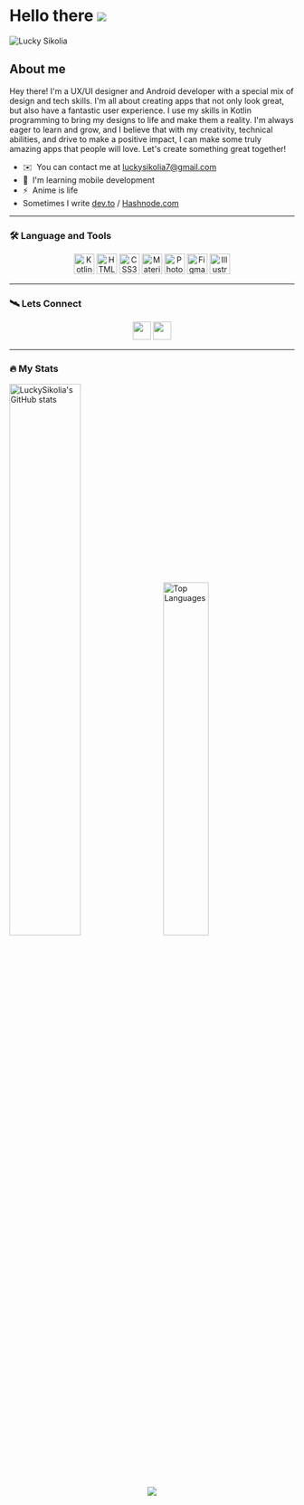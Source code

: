 Hello there ![](https://user-images.githubusercontent.com/18350557/176309783-0785949b-9127-417c-8b55-ab5a4333674e.gif)
=====================================================================================================================================

![Lucky Sikolia](https://user-images.githubusercontent.com/103184937/216783512-79034199-0b04-41ac-b00f-e7da4999efaa.png)

About me
------------------------------------

Hey there! I'm a UX/UI designer and Android developer with a special mix of design and tech skills. I'm all about creating apps that not only look great, but also have a fantastic user experience. I use my skills in Kotlin programming to bring my designs to life and make them a reality. I'm always eager to learn and grow, and I believe that with my creativity, technical abilities, and drive to make a positive impact, I can make some truly amazing apps that people will love. Let's create something great together!

* ✉️  You can contact me at [luckysikolia7@gmail.com](mailto:sikolialucky@gmail.com)
* 🧠  I'm learning mobile development
* ⚡  Anime is life
* Sometimes I write [dev.to](https://dev.to/luckysikolia) / [Hashnode.com](https://hashnode.com/@Sikolia)

***
### :hammer_and_wrench: Language and Tools


<!-- <p align="left"> -->
<p align="center">
<a href="https://kotlinlang.org/" target="_blank" rel="noreferrer"><img src="https://raw.githubusercontent.com/danielcranney/readme-generator/main/public/icons/skills/kotlin-colored.svg" width="36" height="36" alt="Kotlin" /></a>
<a href="https://developer.mozilla.org/en-US/docs/Glossary/HTML5" target="_blank" rel="noreferrer"><img src="https://raw.githubusercontent.com/danielcranney/readme-generator/main/public/icons/skills/html5-colored.svg" width="36" height="36" alt="HTML5" /></a>
<a href="https://www.w3.org/TR/CSS/#css" target="_blank" rel="noreferrer"><img src="https://raw.githubusercontent.com/danielcranney/readme-generator/main/public/icons/skills/css3-colored.svg" width="36" height="36" alt="CSS3" /></a>
<a href="https://mui.com/" target="_blank" rel="noreferrer"><img src="https://raw.githubusercontent.com/danielcranney/readme-generator/main/public/icons/skills/materialui-colored.svg" width="36" height="36" alt="Material UI" /></a>
<a href="https://www.adobe.com/uk/products/photoshop.html" target="_blank" rel="noreferrer"><img src="https://raw.githubusercontent.com/danielcranney/readme-generator/main/public/icons/skills/photoshop-colored.svg" width="36" height="36" alt="Photoshop" /></a>
<a href="https://www.figma.com/" target="_blank" rel="noreferrer"><img src="https://raw.githubusercontent.com/danielcranney/readme-generator/main/public/icons/skills/figma-colored.svg" width="36" height="36" alt="Figma" /></a>
<a href="adobe.com/uk/products/illustrator.html" target="_blank" rel="noreferrer"><img src="https://raw.githubusercontent.com/danielcranney/readme-generator/main/public/icons/skills/illustrator-colored.svg" width="36" height="36" alt="Illustrator" /></a>
</p>

***
### 🛰️ Lets Connect

<p align="center"> <a href="https://www.github.com/LuckySikolia" target="_blank" rel="noreferrer"><img src="https://raw.githubusercontent.com/danielcranney/readme-generator/main/public/icons/socials/github.svg" width="32" height="32" /></a> <a href="https://www.twitter.com/@Sikolia_L" target="_blank" rel="noreferrer"><img src="https://raw.githubusercontent.com/danielcranney/readme-generator/main/public/icons/socials/twitter.svg" width="32" height="32" /></a></p>

***
### :fire: My Stats

<!-- <b>My GitHub Stats</b> -->

<!-- <a href="http://www.github.com/LuckySikolia" align="left"><img src="https://github-readme-stats.vercel.app/api?username=LuckySikolia&show_icons=true&hide=&count_private=true&title_color=a855f7&text_color=3382ed&icon_color=10b981&bg_color=0f172a&hide_border=false&show_icons=true" alt="LuckySikolia's GitHub stats" /></a>

<a href="https://github.com/LuckySikolia" align="right"><img src="https://github-readme-stats.vercel.app/api/top-langs/?username=LuckySikolia&langs_count=10&title_color=a855f7&text_color=3382ed&icon_color=10b981&bg_color=0f172a&hide_border=false&locale=en&custom_title=Top%20%Languages" alt="Top Languages" /></a> -->

<!-- <a href="http://www.github.com/LuckySikolia"><img src="https://github-readme-streak-stats.herokuapp.com/?user=LuckySikolia&stroke=3382ed&background=0f172a&ring=a855f7&fire=a855f7&currStreakNum=3382ed&currStreakLabel=a855f7&sideNums=3382ed&sideLabels=3382ed&dates=3382ed&hide_border=false" /></a>
 -->

<div class='container'>
<img src="https://github-readme-stats.vercel.app/api?username=LuckySikolia&show_icons=true&hide=&count_private=true&title_color=a855f7&text_color=3382ed&icon_color=10b981&bg_color=0f172a&hide_border=false&show_icons=true" style="height: auto; width: 50%;"alt="LuckySikolia's GitHub stats" />
&nbsp;
&nbsp;
<img src="https://github-readme-stats.vercel.app/api/top-langs/?username=LuckySikolia&langs_count=10&title_color=a855f7&text_color=3382ed&icon_color=10b981&bg_color=0f172a&hide_border=false&locale=en&custom_title=Top%20%Languages" alt="Top Languages" style="height: auto; width: 40%;" /></div>

</div>

<div align="center" dir="auto"  />
 <img style="max-width: 100%;" src="https://github-readme-streak-stats.herokuapp.com/?user=LuckySikolia&stroke=3382ed&background=0f172a&ring=a855f7&fire=a855f7&currStreakNum=3382ed&currStreakLabel=a855f7&sideNums=3382ed&sideLabels=3382ed&dates=3382ed&hide_border=false" />
</div>



